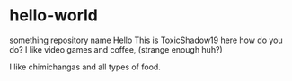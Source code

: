 # hello-world
something repository name
Hello This is ToxicShadow19 here how do you do? I like video games and coffee, (strange enough huh?)

I like chimichangas and all types of food.
